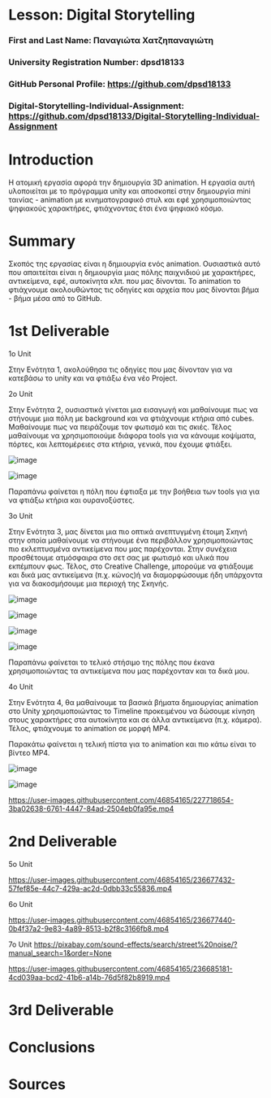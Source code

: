 # Lesson: Digital Storytelling

### First and Last Name: Παναγιώτα Χατζηπαναγιώτη
### University Registration Number: dpsd18133
### GitHub Personal Profile: https://github.com/dpsd18133  
### Digital-Storytelling-Individual-Assignment: https://github.com/dpsd18133/Digital-Storytelling-Individual-Assignment

# Introduction

Η ατομική εργασία αφορά την δημιουργία 3D animation. Η εργασία αυτή υλοποιείται με το πρόγραμμα unity και αποσκοπεί στην δημιουργία mini ταινίας - animation με κινηματογραφικό στυλ και εφέ χρησιμοποιώντας ψηφιακούς χαρακτήρες, φτιάχνοντας έτσι ένα ψηφιακό κόσμο.

# Summary

Σκοπός της εργασίας είναι η δημιουργία ενός animation. Ουσιαστικά αυτό που απαιτείται είναι η δημιουργία μιας πόλης παιχνιδιού με χαρακτήρες, αντικείμενα, εφέ, αυτοκίνητα κλπ. που μας δίνονται. Το animation το φτιάχνουμε ακολουθώντας τις οδηγίες και αρχεία που μας δίνονται βήμα - βήμα μέσα από το GitHub.

# 1st Deliverable

1ο  Unit

Στην Ενότητα 1, ακολούθησα τις οδηγίες που μας δίνονταν για να κατεβάσω το unity και να φτιάξω ένα νέο Project.

2ο  Unit

Στην Ενότητα 2, ουσιαστικά γίνεται μια εισαγωγή και μαθαίνουμε πως να στήνουμε μια πόλη με background και να φτιάχνουμε κτήρια από cubes. Μαθαίνουμε πως να πειράζουμε τον φωτισμό και τις σκιές. Τέλος μαθαίνουμε να χρησιμοποιούμε διάφορα tools για να κάνουμε κοψίματα, πόρτες, και λεπτομέρειες στα κτήρια, γενικά, που έχουμε φτιάξει.

![image](https://user-images.githubusercontent.com/46854165/227708711-406281dc-9aa3-497e-b41e-0c338bfa538e.png)

![image](https://user-images.githubusercontent.com/46854165/229185151-45d0cf9b-f934-42c8-b9e7-2327f4b459ad.png)

Παραπάνω φαίνεται η πόλη που έφτιαξα με την βοήθεια των tools για για να φτιάξω κτήρια και ουρανοξύστες.

3ο  Unit

Στην Ενότητα 3, μας δίνεται μια πιο οπτικά ανεπτυγμένη έτοιμη Σκηνή στην οποία μαθαίνουμε να στήνουμε ένα περιβάλλον χρησιμοποιώντας πιο εκλεπτυσμένα αντικείμενα που μας παρέχονται. Στην συνέχεια προσθέτουμε ατμόσφαιρα στο σετ σας με φωτισμό και υλικά που εκπέμπουν φως. Τέλος, στο Creative Challenge, μπορούμε να φτιάξουμε και δικά μας αντικείμενα (π.χ. κώνος)ή να διαμορφώσουμε ήδη υπάρχοντα για να διακοσμήσουμε μια περιοχή της Σκηνής.

![image](https://user-images.githubusercontent.com/46854165/229175981-2d230bc6-4be4-4478-be59-2bf612ef1de2.png)

![image](https://user-images.githubusercontent.com/46854165/229176078-c04e40ad-d421-4b8c-8d98-402b3c7a29ce.png)

![image](https://user-images.githubusercontent.com/46854165/229175080-62d3515e-bcac-425c-9014-7a5861c87706.png)

![image](https://user-images.githubusercontent.com/46854165/229175767-d11e8b6b-e250-41f0-9917-88267e066f5e.png)

Παραπάνω φαίνεται το τελικό στήσιμο της πόλης που έκανα χρησιμοποιώντας τα αντικείμενα που μας παρέχονταν και τα δικά μου.

4ο  Unit

Στην Ενότητα 4, θα μαθαίνουμε τα βασικά βήματα δημιουργίας animation στο Unity χρησιμοποιώντας το Timeline προκειμένου να δώσουμε κίνηση στους χαρακτήρες στα αυτοκίνητα και σε άλλα αντικείμενα (π.χ. κάμερα). Τέλος, φτιάχνουμε το animation σε μορφή MP4.

Παρακάτω φαίνεται η τελική πίστα για το animation και πιο κάτω είναι το βίντεο MP4.

![image](https://user-images.githubusercontent.com/46854165/227718754-137f70ca-a13a-4c24-ae4b-67c50dcc9e2f.png)

![image](https://user-images.githubusercontent.com/46854165/227718764-5909ee8c-5e02-4df2-be83-6ea31c6fb20c.png)
 
https://user-images.githubusercontent.com/46854165/227718654-3ba02638-6761-4447-84ad-2504eb0fa95e.mp4

# 2nd Deliverable
5ο  Unit


https://user-images.githubusercontent.com/46854165/236677432-57fef85e-44c7-429a-ac2d-0dbb33c55836.mp4


6ο  Unit


https://user-images.githubusercontent.com/46854165/236677440-0b4f37a2-9e83-4a89-8513-b2f8c3166fb8.mp4


7ο  Unit
https://pixabay.com/sound-effects/search/street%20noise/?manual_search=1&order=None 


https://user-images.githubusercontent.com/46854165/236685181-4cd039aa-bcd2-41b6-a14b-76d5f82b8919.mp4


# 3rd Deliverable 


# Conclusions


# Sources
